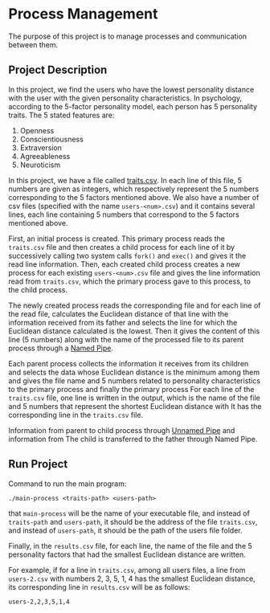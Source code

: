 # Process Management
The purpose of this project is to manage processes and communication between them.

## Project Description
In this project, we find the users who have the lowest personality distance with the user with the given personality characteristics.
In psychology, according to the 5-factor personality model, each person has 5 personality traits.
The 5 stated features are:

1. Openness
2. Conscientiousness
3. Extraversion
4. Agreeableness
5. Neuroticism

In this project, we have a file called [traits.csv](https://github.com/davoudifatemeh/Process-Management/blob/main/data/traits.csv). In each line of this file, 5 numbers are given as integers, which respectively represent the 5 numbers corresponding to the 5 factors mentioned above. We also have a number of csv files (specified with the name ```users-<num>.csv```) and it contains several lines, each line containing 5 numbers that correspond to the 5 factors mentioned above.

First, an initial process is created. This primary process reads the ```traits.csv``` file and then creates a child process for each line of it by successively calling two system calls ```fork()``` and ```exec()``` and gives it the read line information. Then, each created child process creates a new process for each existing ```users-<num>.csv``` file and gives the line information read from ```traits.csv```, which the primary process gave to this process, to the child process.

The newly created process reads the corresponding file and for each line of the read file, calculates the Euclidean distance of that line with the information received from its father and selects the line for which the Euclidean distance calculated is the lowest. Then it gives the content of this line (5 numbers) along with the name of the processed file to its parent process through a [Named Pipe](https://techaccess.in/2021/05/16/named-pipes/).

Each parent process collects the information it receives from its children and selects the data whose Euclidean distance is the minimum among them and gives the file name and 5 numbers related to personality characteristics to the primary process and finally the primary process For each line of the ```traits.csv``` file, one line is written in the output, which is the name of the file and 5 numbers that represent the shortest Euclidean distance with
It has the corresponding line in the ```traits.csv``` file.

Information from parent to child process through [Unnamed Pipe](https://techaccess.in/2021/05/16/un-named-pipes/) and information from The child is transferred to the father through Named Pipe.

## Run Project
Command to run the main program:
```
./main-process <traits-path> <users-path>
```

that ```main-process``` will be the name of your executable file, and instead of ```traits-path``` and ```users-path```, it should be the address of the file ```traits.csv```, and instead of ```users-path```, it should be the path of the users file folder.

Finally, in the ```results.csv``` file, for each line, the name of the file and the 5 personality factors that had the smallest Euclidean distance are written.

For example, if for a line in ```traits.csv```, among all users files, a line from ```users-2.csv``` with numbers 2, 3, 5, 1, 4 has the smallest Euclidean distance, its corresponding line in ```results.csv``` will be as follows:
```
users-2,2,3,5,1,4
```
